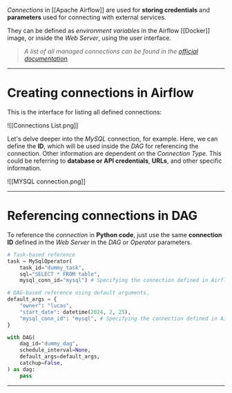 *Connections* in [[Apache Airflow]] are used for **storing credentials** and **parameters** used for connecting with external services. 

They can be defined as *environment variables* in the Airflow [[Docker]] image, or inside the *Web Server*, using the user interface. 

>*A list of all managed connections can be found in the [official documentation](https://airflow.apache.org/docs/apache-airflow-providers/core-extensions/connections.html).*
___
# Creating connections in Airflow

This is the interface for listing all defined connections:

![[Connections List.png]] 

Let's delve deeper into the *MySQL* connection, for example. Here, we can define the **ID**, which will be used inside the *DAG* for referencing the connection. Other information are dependent on the *Connection Type*. This could be referring to **database or API credentials**, **URLs**, and other specific information.

![[MYSQL connection.png]]
___
# Referencing connections in DAG

To reference the *connection* in **Python code**, just use the same **connection ID** defined in the *Web Server* in the *DAG* or *Operator* parameters.

```python
# Task-based reference
task = MySqlOperator(
	task_id="dummy_task",
	sql="SELECT * FROM table",
	mysql_conn_id="mysql") # Specifying the connection defined in Airflow

# DAG-based reference using default arguments.
default_args = {
    "owner": "lucas",
    "start_date": datetime(2024, 2, 25), 
    "mysql_conn_id": "mysql", # Specifying the connection defined in Airflow
}

with DAG(
    dag_id="dummy_dag",
    schedule_interval=None,
    default_args=default_args,
    catchup=False,
) as dag:
	pass
```
___